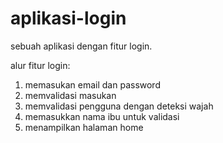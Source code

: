 # aplikasi-login
sebuah aplikasi dengan fitur login.

alur fitur login:
1. memasukan email dan password
2. memvalidasi masukan
3. memvalidasi pengguna dengan deteksi wajah
4. memasukkan nama ibu untuk validasi
5. menampilkan halaman home

